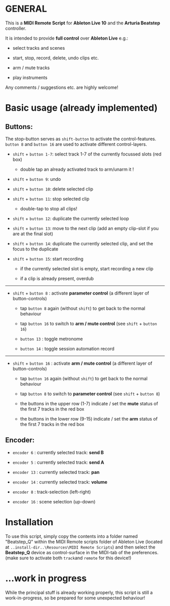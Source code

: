 # GENERAL

This is a **MIDI Remote Script** for **Ableton Live 10** and the **Arturia Beatstep** controller.

It is intended to provide **full control** over **Ableton Live** e.g.:

- select tracks and scenes

- start, stop, record, delete, undo clips etc. 

- arm / mute tracks

- play instruments



Any comments / suggestions etc. are highly welcome!

# Basic usage (already implemented)

## Buttons:

The stop-button serves as `shift-button` to activate the control-features.
`button 8` and `button 16` are used to activate different control-layers.



- `shift` + `button 1-7`:  select track 1-7 of the currently focussed slots (red box)
  
  - double tap an already activated track to arm/unarm it !

- `shift` + `button 9`: undo

- `shift` + `button 10`: delete selected clip

- `shift` + `button 11`: stop selected clip
  
  - double-tap to stop all clips!

- `shift` + `button 12`: duplicate the currently selected loop

- `shift` + `button 13`: move to the next clip (add an empty clip-slot if you are at the final slot)

- `shift` + `button 14`: duplicate the currently selected clip, and set the focus to the duplicate

- `shift` + `button 15`: start recording          
  
  - if the currently selected slot is empty, start recording a new clip 
  
  - if a clip is already present, overdub

---

- `shift` + `button 8` : activate **parameter control** (a different layer of button-controls)
  
  - tap `button 8` again (without `shift`) to get back to the normal behaviour
  
  - tap `button 16` to switch to **arm / mute control**  (see `shift` + `button 16`)
  
  - `button 13` : toggle metronome
  
  - `button 14` : toggle session automation record

---

- `shift` + `button 16` : activate **arm / mute control**     (a different layer of button-controls)
  
  - tap `button 16` again (without `shift`) to get back to the normal behaviour
  
  - tap `button 8` to switch to **parameter control** (see `shift` + `button 8`)
  
  - the buttons in the upper row (1-7) indicate / set the **mute** status of the first 7 tracks in the red box
  
  - the buttons in the lower row (9-15) indicate / set the **arm** status of the first 7 tracks in the red box

## Encoder:

- `encoder 6` : currently selected track: **send B**

- `encoder 5` : currently selected track: **send A**

- `encoder 13` :  currently selected track: **pan**

- `encoder 14` : currently selected track: **volume**

- `encoder 8` : track-selection (left-right)

- `encoder 16` : scene selection (up-down)

# Installation

To use this script, simply copy the contents into a folder named "Beatstep_Q" within the MIDI Remote  scripts folder of Ableton Live (located at `..install-dir..\Resources\MIDI Remote Scripts`) and then select the **Beatstep_Q** device as control-surface in the MIDI-tab of the preferences. (make sure to activate both `track`and `remote` for this device!)

# ...work in progress

While the principal stuff is already working properly, this script is still a work-in-progress, so be prepared for some unexpected behaviour!


